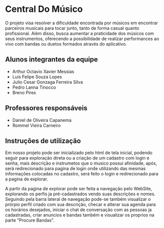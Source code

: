 # Central Do Músico 

O projeto visa resolver a dificuldade encontrada por músicos em encontrar parceiros musicais para tocar junto, tanto de forma casual quanto profissional. Além disso, busca aumentar a praticidade dos músicos com seus instrumentos, oferecendo a possibilidade de realizar performances ao vivo com bandas ou duetos formados através do aplicativo.

## Alunos integrantes da equipe

* Arthur Octavio Xavier Messias
* Luis Felipe Souza Lopes
* Julio Cesar Gonzaga Ferreira Silva
* Pedro Lanna Tinocco
* Breno Pires

## Professores responsáveis

* Daniel de Oliveira Capanema
* Rommel Vieira Carneiro

## Instruções de utilização

Em nosso projeto pode ser inicializado pelo html de tela inicial, podendo seguir para exploração direta ou a criação de um cadastro com login e senha, mais descrição e instrumetos que o musico possui afinidade, após, será redirecionado para pagina de login onde utilizando das mesmas informações colocadas no cadastro, será feito o login e redirecionado para a pagina de explorar.

A partir da pagina de explorar pode ser feita a navegação pelo WebSite, explorando os perfis ja pré-cadastrados vendo suas descrições e nomes. Seguindo pela barra lateral de navegação pode-se também visualizar o prórpio perfil criado com sua descrição, checar e alterar sua agenda para os horários desejados, iniciar o chat de conversação com as pessoas ja cadastradas, criar anuncios e bandas também e visualizar os proprios na parte "Procure Bandas".

